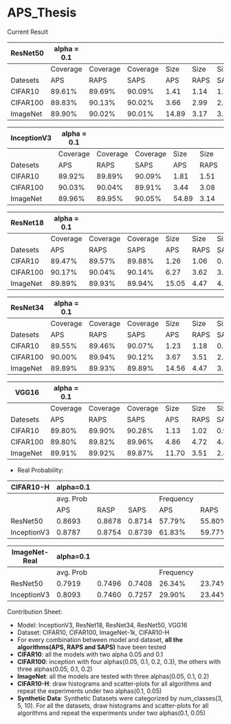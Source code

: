 # APS_Thesis

Current Result

| ResNet50 | alpha = 0.1||        |      |      |      | alpha = 0.05 |          |          |       |       |      |
|----------|--------|--------|--------|------|------|------|----------|----------|----------|-------|-------|------|
|          |Coverage|Coverage|Coverage| Size | Size | Size | Coverage | Coverage | Coverage | Size  | Size  | Size |
| Datesets | APS    | RAPS   | SAPS   | APS  | RAPS | SAPS | APS      | RAPS     | SAPS     | APS   | RAPS  | SAPS |
| CIFAR10  | 89.61% | 89.69% | 90.09% | 1.41 | 1.14 | 1.02 | 94.69%   | 94.88%   | 95.01%   | 1.76  | 1.62  | 1.46 |
| CIFAR100 | 89.83% | 90.13% | 90.02% | 3.66 | 2.99 | 2.65 | 94.82%   | 94.85%   | 94.86%   | 6.40  | 6.21  | 5.83 |
| ImageNet | 89.90% | 90.02% | 90.01% | 14.89| 3.17 | 3.04 | 94.90%   | 95.04%   | 95.00%   | 31.76 | 10.08 | 7.72 |

| InceptionV3 | alpha = 0.1 |         |         |      |      |      | alpha = 0.05 |         |         |        |       |      |
|-------------|---------|---------|---------|------|------|------|---------|---------|---------|--------|-------|------|
|             | Coverage| Coverage| Coverage| Size | Size | Size | Coverage| Coverage| Coverage| Size   | Size  | Size |
| Datesets    | APS     | RAPS    | SAPS    | APS  | RAPS | SAPS | APS     | RAPS    | SAPS    | APS    | RAPS  | SAPS |
| CIFAR10     | 89.92%  | 89.89%  | 90.09%  | 1.81 | 1.51 | 1.18 | 94.95%  | 94.98%  | 94.99%  | 2.46   | 1.83  | 1.47 |
| CIFAR100    | 90.03%  | 90.04%  | 89.91%  | 3.44 | 3.08 | 3.06 | 94.96%  | 94.90%  | 95.05%  | 6.17   | 5.47  | 6.04 |
| ImageNet    | 89.96%  | 89.95%  | 90.05%  | 54.89| 3.14 | 2.55 | 94.98%  | 95.00%  | 95.00%  | 120.98 | 12.40 | 7.97 |

| ResNet18 | alpha = 0.1 |          |          |       |      |      | alpha = 0.05 |          |          |       |       |       |
|----------|-------------|----------|----------|-------|------|------|--------------|----------|----------|-------|-------|-------|
|          | Coverage    | Coverage | Coverage | Size  | Size | Size | Coverage     | Coverage | Coverage | Size  | Size  | Size  |
| Datesets | APS         | RAPS     | SAPS     | APS   | RAPS | SAPS | APS          | RAPS     | SAPS     | APS   | RAPS  | SAPS  |
| CIFAR10  | 89.47%      | 89.57%   | 89.88%   | 1.26  | 1.06 | 0.99 | 94.63%       | 94.57%   | 94.88%   | 1.55  | 1.47  | 1.27  |
| CIFAR100 | 90.17%      | 90.04%   | 90.14%   | 6.27  | 3.62 | 3.35 | 94.83%       | 94.85%   | 94.93%   | 11.13 | 8.27  | 7.86  |
| ImageNet | 89.89%      | 89.93%   | 89.94%   | 15.05 | 4.47 | 4.26 | 94.94%       | 94.96%   | 94.93%   | 31.15 | 11.18 | 11.09 | 

| ResNet34 | alpha = 0.1 |          |          |       |      |      | alpha = 0.05 |          |          |       |       |      |
|----------|-------------|----------|----------|-------|------|------|--------------|----------|----------|-------|-------|------|
|          | Coverage    | Coverage | Coverage | Size  | Size | Size | Coverage     | Coverage | Coverage | Size  | Size  | Size |
| Datesets | APS         | RAPS     | SAPS     | APS   | RAPS | SAPS | APS          | RAPS     | SAPS     | APS   | RAPS  | SAPS |
| CIFAR10  | 89.55%      | 89.46%   | 90.07%   | 1.23  | 1.18 | 0.99 | 94.70%       | 94.76%   | 94.93%   | 1.54  | 1.51  | 1.30 |
| CIFAR100 | 90.00%      | 89.94%   | 90.12%   | 3.67  | 3.51 | 2.85 | 94.90%       | 94.93%   | 94.85%   | 7.49  | 7.23  | 7.05 |
| ImageNet | 89.89%      | 89.93%   | 89.89%   | 14.56 | 4.47 | 3.07 | 94.96%       | 94.96%   | 94.95%   | 29.78 | 10.94 | 7.66 |

| VGG16    | alpha = 0.1 |          |          |       |      |      | alpha = 0.05 |          |          |       |       |       |
|----------|-------------|----------|----------|-------|------|------|--------------|----------|----------|-------|-------|-------|
|          | Coverage    | Coverage | Coverage | Size  | Size | Size | Coverage     | Coverage | Coverage | Size  | Size  | Size  |
| Datesets | APS         | RAPS     | SAPS     | APS   | RAPS | SAPS | APS          | RAPS     | SAPS     | APS   | RAPS  | SAPS  |
| CIFAR10  | 89.80%      | 89.90%   | 90.28%   | 1.13  | 1.02 | 0.99 | 94.88%       | 95.09%   | 95.20%   | 1.39  | 1.33  | 1.29  |
| CIFAR100 | 89.80%      | 89.82%   | 89.96%   | 4.86  | 4.72 | 4.40 | 94.91%       | 94.89%   | 94.78%   | 14.45 | 14.36 | 11.48 |
| ImageNet | 89.91%      | 89.92%   | 89.87%   | 11.70 | 3.51 | 2.85 | 94.88%       | 95.01%   | 94.96%   | 23.76 | 8.84  | 6.77  |

- Real Probability:

| CIFAR10-H   | alpha=0.1 |        |        |        |        |        | alpha=0.05 |       |        |         |        |        |
|-------------|---------|--------|--------|--------|--------|--------|--------|--------|--------|---------|--------|--------|
|             |avg. Prob|        |        |Frequency|       |        |avg.Prob|        |        |Frequency|        |        |
|             | APS     | RASP   | SAPS   | APS    | RAPS   | SAPS   | APS    | RAPS   | SAPS   | APS     | RAPS   | SAPS   |
| ResNet50    | 0.8693  | 0.8678 | 0.8714 | 57.79% | 55.80% | 55.48% | 0.9221 | 0.9230 | 0.9223 | 63.81%  | 63.24% | 62.12% |
| InceptionV3 | 0.8787  | 0.8754 | 0.8739 | 61.83% | 59.77% | 57.30% | 0.9339 | 0.9309 | 0.9253 | 71.31%  | 67.46% | 63.53% |

| ImageNet-Real | alpha=0.1 |        |        |        |        |        | alpha=0.05 |       |        |         |        |        |
|---------------|---------|--------|--------|--------|--------|--------|------------|--------|--------|---------|--------|--------|
|               |avg. Prob|        |        |Frequency|       |        | avg.Prob   |        |        |Frequency|        |        |
| ResNet50      | 0.7919  | 0.7496 | 0.7408 | 26.34% | 23.74% | 23.58% | 0.9221     | 0.9230 | 0.9223 | 63.81%  | 63.24% | 62.12% |
| InceptionV3   | 0.8093  | 0.7460 | 0.7257 | 29.90% | 23.44% | 21.61% | 0.9339     | 0.9309 | 0.9253 | 71.31%  | 67.46% | 63.53% |


Contribution Sheet:  
- Model: InceptionV3, ResNet18, ResNet34, ResNet50, VGG16
- Dataset: CIFAR10, CIFAR100, ImageNet-1k, CIFAR10-H
- For every combination between model and dataset, **all the algorithms(APS, RAPS and SAPS)** have been tested
- **CIFAR10**: all the models with two alpha 0.05 and 0.1
- **CIFAR100**: inception with four alphas(0.05, 0.1, 0.2, 0.3), the others with three alphas(0.05, 0.1, 0.2)
- **ImageNet**: all the models are tested with three alphas(0.05, 0.1, 0.2)
- **CIFAR10-H**: draw histograms and scatter-plots for all algorithms and repeat the experiments under two alphas(0.1, 0.05)
- **Synthetic Data**: Synthetic Datasets were categorized by num_classes(3, 5, 10). For all the datasets, 
draw histograms and scatter-plots for all algorithms and repeat the experiments under two alphas(0.1, 0.05)